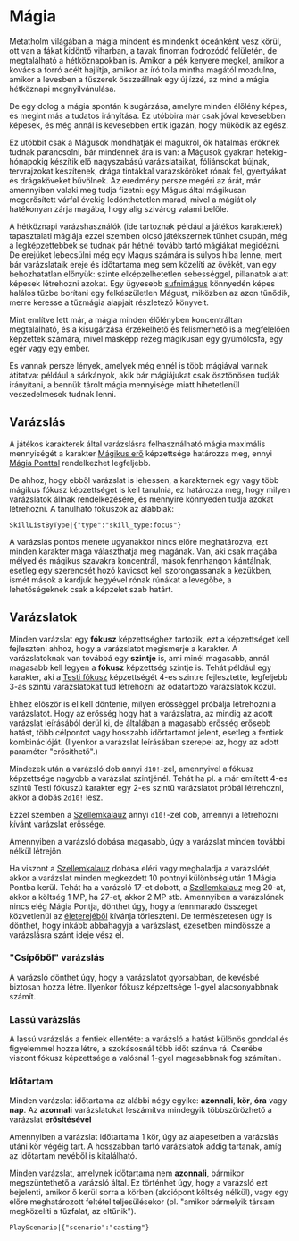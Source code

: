 # Mágia

Metatholm világában a mágia mindent és mindenkit óceánként vesz körül, ott van a fákat kidöntő viharban, a tavak finoman fodrozódó felületén, de megtalálható a hétköznapokban is. Amikor a pék kenyere megkel, amikor a kovács a forró acélt hajlítja, amikor az író tolla mintha magától mozdulna, amikor a levesben a fűszerek összeállnak egy új ízzé, az mind a mágia hétköznapi megnyilvánulása.

De egy dolog a mágia spontán kisugárzása, amelyre minden élőlény képes, és megint más a tudatos irányítása. Ez utóbbira már csak jóval kevesebben képesek, és még annál is kevesebben értik igazán, hogy működik az egész.

Ez utóbbit csak a Mágusok mondhatják el magukról, ők hatalmas erőknek tudnak parancsolni, bár mindennek ára is van: a Mágusok gyakran hetekig-hónapokig készítik elő nagyszabású varázslataikat, fóliánsokat bújnak, tervrajzokat készítenek, drága tintákkal varázsköröket rónak fel, gyertyákat és drágaköveket bűvölnek. Az eredmény persze megéri az árát, már amennyiben valaki meg tudja fizetni: egy Mágus által mágikusan megerősített várfal évekig ledönthetetlen marad, mivel a mágiát oly hatékonyan zárja magába, hogy alig szivárog valami belőle.

A hétköznapi varázshasználók (ide tartoznak például a játékos karakterek) tapasztalati mágiája ezzel szemben olcsó játékszernek tűnhet csupán, még a legképzettebbek se tudnak pár hétnél tovább tartó mágiákat megidézni. De erejüket lebecsülni még egy Mágus számára is súlyos hiba lenne, mert bár varázslataik ereje és időtartama meg sem közelíti az övékét, van egy behozhatatlan előnyük: szinte elképzelhetetlen sebességgel, pillanatok alatt képesek létrehozni azokat. Egy ügyesebb [sufnimágus](background:hedge_wizard) könnyedén képes halálos tűzbe borítani egy felkészületlen Mágust, miközben az azon tűnődik, merre keresse a tűzmágia alapjait részletező könyveit.

Mint említve lett már, a mágia minden élőlényben koncentráltan megtalálható, és a kisugárzása érzékelhető és felismerhető is a megfelelően képzettek számára, mivel másképp rezeg mágikusan egy gyümölcsfa, egy egér vagy egy ember.

És vannak persze lények, amelyek még ennél is több mágiával vannak átitatva: például a sárkányok, akik bár mágiájukat csak ösztönösen tudják irányítani, a bennük tárolt mágia mennyisége miatt hihetetlenül veszedelmesek tudnak lenni.

## Varázslás

A játékos karakterek által varázslásra felhasználható mágia maximális mennyiségét a karakter [Mágikus erő](skill:magic_force) képzettsége határozza meg, ennyi [Mágia Ponttal](character:mp) rendelkezhet legfeljebb.

De ahhoz, hogy ebből varázslat is lehessen, a karakternek egy vagy több mágikus fókusz képzettséget is kell tanulnia, ez határozza meg, hogy milyen varázslatok állnak rendelkezésére, és mennyire könnyedén tudja azokat létrehozni. A tanulható fókuszok az alábbiak:

`SkillListByType|{"type":"skill_type:focus"}`

A varázslás pontos menete ugyanakkor nincs előre meghatározva, ezt minden karakter maga választhatja meg magának. Van, aki csak magába mélyed és mágikus szavakra koncentrál, mások fennhangon kántálnak, esetleg egy szerencsét hozó kavicsot kell szorongassanak a kezükben, ismét mások a kardjuk hegyével rónak rúnákat a levegőbe, a lehetőségeknek csak a képzelet szab határt.

## Varázslatok

Minden varázslat egy **fókusz** képzettséghez tartozik, ezt a képzettséget kell fejleszteni ahhoz, hogy a varázslatot megismerje a karakter. A varázslatoknak van továbbá egy **szintje** is, ami minél magasabb, annál magasabb kell legyen a **fókusz** képzettség szintje is. Tehát például egy karakter, aki a [Testi fókusz](skill:body_focus) képzettségét 4-es szintre fejlesztette, legfeljebb 3-as szintű varázslatokat tud létrehozni az odatartozó varázslatok közül.

Ehhez először is el kell döntenie, milyen erősséggel próbálja létrehozni a varázslatot. Hogy az erősség hogy hat a varázslatra, az mindig az adott varázslat leírásából derül ki, de általában a magasabb erősség erősebb hatást, több célpontot vagy hosszabb időrtartamot jelent, esetleg a fentiek kombinációját. (Ilyenkor a varázslat leírásában szerepel az, hogy az adott paraméter "erősíthető".)

Mindezek után a varázsló dob annyi `d10!`-zel, amennyivel a fókusz képzettsége nagyobb a varázslat szintjénél. Tehát ha pl. a már említett 4-es szintű Testi fókuszú karakter egy 2-es szintű varázslatot próbál létrehozni, akkor a dobás `2d10!` lesz.

Ezzel szemben a [Szellemkalauz](world:concepts:spirit_guide) annyi `d10!`-zel dob, amennyi a létrehozni kívánt varázslat erőssége.

Amennyiben a varázsló dobása magasabb, úgy a varázslat minden további nélkül létrejön.

Ha viszont a [Szellemkalauz](world:concepts:spirit_guide) dobása eléri vagy meghaladja a varázslóét, akkor a varázslat minden megkezdett 10 pontnyi különbség után 1 Mágia Pontba kerül. Tehát ha a varázsló 17-et dobott, a [Szellemkalauz](world:concepts:spirit_guide) meg 20-at, akkor a költség 1 MP, ha 27-et, akkor 2 MP stb. Amennyiben a varázslónak nincs elég Mágia Pontja, dönthet úgy, hogy a fennmaradó összeget közvetlenül az [életerejéből](character:ep) kívánja törleszteni. De természetesen úgy is dönthet, hogy inkább abbahagyja a varázslást, ezesetben mindössze a varázslásra szánt ideje vész el.

### "Csípőből" varázslás

A varázsló dönthet úgy, hogy a varázslatot gyorsabban, de kevésbé biztosan hozza létre. Ilyenkor fókusz képzettsége 1-gyel alacsonyabbnak számít.

### Lassú varázslás

A lassú varázslás a fentiek ellentéte: a varázsló a hatást különös gonddal és figyelemmel hozza létre, a szokásosnál több időt szánva rá. Cserébe viszont fókusz képzettsége a valósnál 1-gyel magasabbnak fog számítani.

### Időtartam

Minden varázslat időtartama az alábbi négy egyike: **azonnali**, **kör**, **óra** vagy **nap**. Az **azonnali** varázslatokat leszámítva mindegyik többszörözhető a varázslat **erősítésével**

Amennyiben a varázslat időtartama 1 kör, úgy az alapesetben a varázslás utáni kör végéig tart. A hosszabban tartó varázslatok addig tartanak, amíg az időtartam nevéből is kitalálható.

Minden varázslat, amelynek időtartama nem **azonnali**, bármikor megszüntethető a varázsló által. Ez történhet úgy, hogy a varázsló ezt bejelenti, amikor ő kerül sorra a körben (akciópont költség nélkül), vagy egy előre meghatározott feltétel teljesülésekor (pl. "amikor bármelyik társam megközelíti a tűzfalat, az eltűnik").

`PlayScenario|{"scenario":"casting"}`
